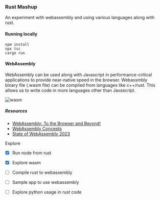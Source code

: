### Rust Mashup

An experiment with webassembly and using various languages along with rust.

#### Running locally
```
npm install
npx tsc
cargo run
```

#### WebAssembly
WebAssembly can be used along with Javascript in performance-critical applications to provide near-native speed in the browser.
Webassmbly binary file (.wasm file) can be compiled from languages like c++/rust. This allows us to write code in more languages other than Javascript.

![wasm](https://github.com/vemarun/rust-mashup/assets/25810241/4f171e57-2ad5-4663-b925-3862ceb231a2)


##### Resources
- [WebAssembly: To the Browser and Beyond!](https://www.youtube.com/watch?v=Z6ZhIA8i_8g)
- [WebAssembly Concepts](https://developer.mozilla.org/en-US/docs/WebAssembly/Concepts)
- [State of WebAssembly 2023](https://www.cncf.io/wp-content/uploads/2023/09/The-State-of-WebAssembly-2023.pdf)



Explore
- [x] Run node from rust
- [x] Explore wasm
- [ ] Compile rust to webassembly
- [ ] Sample app to use webassembly
- [ ] Explore python usage in rust code 

